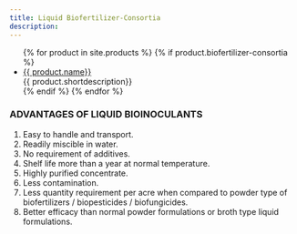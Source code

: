 ```yaml
---
title: Liquid Biofertilizer-Consortia
description:
---
```


<ul class="staff">
	{% for product in site.products %}
    {% if product.biofertilizer-consortia %}
		<li>
      <!-- <div class="square-image"><img src="{% include relative-src.html src=product.image_path %}" alt="{{ product.name }}"/></div> -->
      <div class="name">
        <a href="{% include relative-src.html src=product.link %}
        " class="{{ class }}" {% if product.new_window %}target="_blank" rel="noopener noreferrer" {% endif %}>
          {{ product.name}}
        </a>
        </div>
			<div class="position">{{ product.shortdescription}}</div>
		</li>
    {% endif %}
	{% endfor %}
</ul>

### ADVANTAGES OF LIQUID BIOINOCULANTS

1. Easy to handle and transport.
2. Readily miscible in water.
3. No requirement of additives.
4. Shelf life more than a year at normal temperature.
5. Highly purified concentrate.
6. Less contamination.
7. Less quantity requirement per acre when compared to powder type of biofertilizers / biopesticides / biofungicides.
8. Better efficacy than normal powder formulations or broth type liquid formulations.

